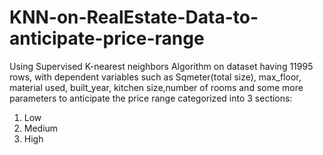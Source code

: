 # KNN-on-RealEstate-Data-to-anticipate-price-range
Using Supervised K-nearest neighbors Algorithm on dataset having 11995 rows, with dependent variables such as Sqmeter(total size), max_floor, material used, built_year, kitchen size,number of rooms  and some more parameters to anticipate the price range categorized into 3 sections: 
1. Low
2. Medium
3. High
